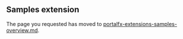 <a name="samples-extension"></a>
## Samples extension
<!-- TODO:  deprecate this document by removing it.  It has been  replaced by portalfx-extensions-samples-overview.md   -->

The page you requested has moved to [portalfx-extensions-samples-overview.md](portalfx-extensions-samples-overview.md). 